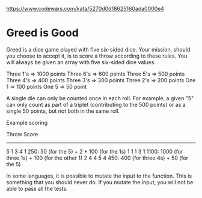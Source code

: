 https://www.codewars.com/kata/5270d0d18625160ada0000e4

# Greed is Good

Greed is a dice game played with five six-sided dice. Your mission, should you choose to accept it, is to score a throw according to these rules. You will always be given an array with five six-sided dice values.

Three 1's => 1000 points
Three 6's => 600 points
Three 5's => 500 points
Three 4's => 400 points
Three 3's => 300 points
Three 2's => 200 points
One 1 => 100 points
One 5 => 50 point

A single die can only be counted once in each roll. For example, a given "5" can only count as part of a triplet (contributing to the 500 points) or as a single 50 points, but not both in the same roll.

Example scoring

Throw Score

---

5 1 3 4 1 250: 50 (for the 5) + 2 \* 100 (for the 1s)
1 1 1 3 1 1100: 1000 (for three 1s) + 100 (for the other 1)
2 4 4 5 4 450: 400 (for three 4s) + 50 (for the 5)

In some languages, it is possible to mutate the input to the function. This is something that you should never do. If you mutate the input, you will not be able to pass all the tests.
